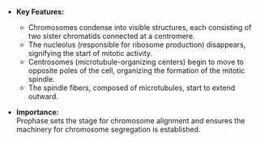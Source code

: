 - **Key Features:**
    
    - Chromosomes condense into visible structures, each consisting of two sister chromatids connected at a centromere.
    - The nucleolus (responsible for ribosome production) disappears, signifying the start of mitotic activity.
    - Centrosomes (microtubule-organizing centers) begin to move to opposite poles of the cell, organizing the formation of the mitotic spindle.
    - The spindle fibers, composed of microtubules, start to extend outward.
- **Importance:**  
    Prophase sets the stage for chromosome alignment and ensures the machinery for chromosome segregation is established.